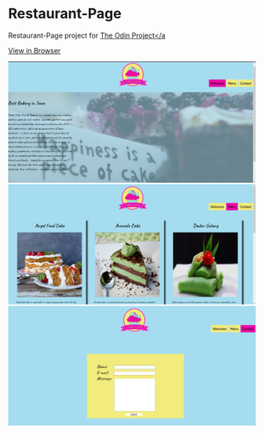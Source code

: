# Restaurant-Page
Restaurant-Page project for <a href="https://www.theodinproject.com/courses/javascript/lessons/restaurant-page?ref=lnav">The Odin Project</a

[View in Browser](https://miknick.github.io/Restaurant-Page/index.html)

<img src="/Images/restaurant1.png">
<img src="/Images/restaurant2.png">
<img src="/Images/restaurant3.png">
